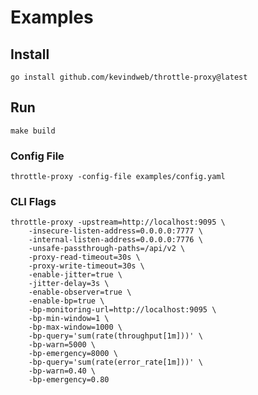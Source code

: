 # Examples

## Install

`go install github.com/kevindweb/throttle-proxy@latest`

## Run

`make build`

### Config File

```
throttle-proxy -config-file examples/config.yaml
```

### CLI Flags

```
throttle-proxy -upstream=http://localhost:9095 \
    -insecure-listen-address=0.0.0.0:7777 \
    -internal-listen-address=0.0.0.0:7776 \
    -unsafe-passthrough-paths=/api/v2 \
    -proxy-read-timeout=30s \
    -proxy-write-timeout=30s \
    -enable-jitter=true \
    -jitter-delay=3s \
    -enable-observer=true \
    -enable-bp=true \
    -bp-monitoring-url=http://localhost:9095 \
    -bp-min-window=1 \
    -bp-max-window=1000 \
    -bp-query='sum(rate(throughput[1m]))' \
    -bp-warn=5000 \
    -bp-emergency=8000 \
    -bp-query='sum(rate(error_rate[1m]))' \
    -bp-warn=0.40 \
    -bp-emergency=0.80
```
